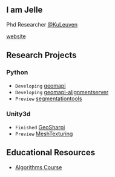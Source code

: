 ## I am Jelle
Phd Researcher [@KuLeuven](https://iiw.kuleuven.be/onderzoek/geomatics/home)

[website](https://www.jellever.be/research)

## Research Projects

### Python

- `Developing` [geomapi](https://geomatics.pages.gitlab.kuleuven.be/research-projects/geomapi/index.html)
- `Developing` [geomapi-alignmentserver](https://github.com/JelleKUL/geomapi-alignmentserver)
- `Preview` [segmentationtools](https://github.com/JelleKUL/generic-segmentation-tools)

### Unity3d

- `Finished` [GeoSharpi](https://github.com/JelleKUL/GeoSharpi)
- `Preview` [MeshTexturing](https://github.com/JelleKUL/MeshTexturing)

## Educational Resources

- [Algorithms Course](https://github.com/JelleKUL/algorithms-course-student)

